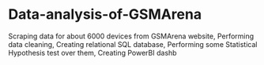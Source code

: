 # Data-analysis-of-GSMArena
Scraping data for about 6000 devices from GSMArena website, Performing data cleaning, Creating relational SQL database, Performing some Statistical Hypothesis test over them, Creating PowerBI dashb
